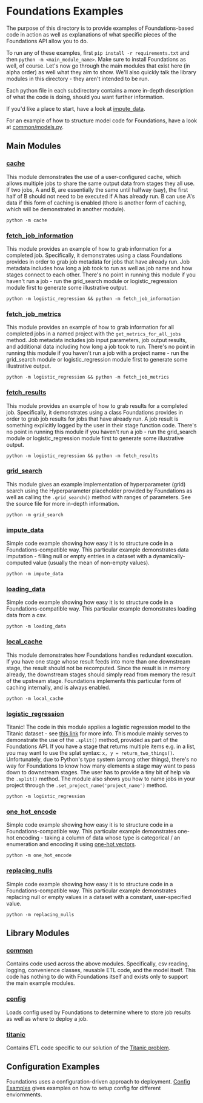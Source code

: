 # Foundations Examples

The purpose of this directory is to provide examples of Foundations-based code in action as well as explanations of what specific pieces of the Foundations API allow you to do.

To run any of these examples, first `pip install -r requirements.txt` and then `python -m <main_module_name>`.  Make sure to install Foundations as well, of course.  Let's now go through the main modules that exist here (in alpha order) as well what they aim to show.  We'll also quickly talk the library modules in this directory - they aren't intended to be run.

Each python file in each subdirectory contains a more in-depth description of what the code is doing, should you want further information.

If you'd like a place to start, have a look at [impute_data](./impute_data/__main__.py).

For an example of how to structure model code for Foundations, have a look at [common/models.py](./common/models.py).

## Main Modules

### [cache](./cache/__main__.py)

This module demonstrates the use of a user-configured cache, which allows multiple jobs to share the same output data from stages they all use.  If two jobs, A and B, are essentially the same until halfway (say), the first half of B should not need to be executed if A has already run.  B can use A's data if this form of caching is enabled (there is another form of caching, which will be demonstrated in another module).

`python -m cache`

### [fetch_job_information](./fetch_job_information/__main__.py)

This module provides an example of how to grab information for a completed job.  Specifically, it demonstrates using a class Foundations provides in order to grab job metadata for jobs that have already run.  Job metadata includes how long a job took to run as well as job name and how stages connect to each other.  There's no point in running this module if you haven't run a job - run the grid_search module or logistic_regression module first to generate some illustrative output.

`python -m logistic_regression && python -m fetch_job_information`

### [fetch_job_metrics](./fetch_job_metrics/__main__.py)

This module provides an example of how to grab information for all completed jobs in a named project with the `get_metrics_for_all_jobs` method. Job metadata includes job input parameters, job output results, and additional data including how long a job took to run. There's no point in running this module if you haven't run a job with a project name - run the grid_search module or logistic_regression module first to generate some illustrative output.

`python -m logistic_regression && python -m fetch_job_metrics`

### [fetch_results](./fetch_results/__main__.py)

This module provides an example of how to grab results for a completed job.  Specifically, it demonstrates using a class Foundations provides in order to grab job results for jobs that have already run.  A job result is something explicitly logged by the user in their stage function code.  There's no point in running this module if you haven't run a job - run the grid_search module or logistic_regression module first to generate some illustrative output.

`python -m logistic_regression && python -m fetch_results`

### [grid_search](./grid_search/__main__.py)

This module gives an example implementation of hyperparameter (grid) search using the Hyperparameter placeholder provided by Foundations as well as calling the `.grid_search()` method with ranges of parameters.  See the source file for more in-depth information.

`python -m grid_search`

### [impute_data](./impute_data/__main__.py)

Simple code example showing how easy it is to structure code in a Foundations-compatible way.  This particular example demonstrates data imputation - filling null or empty entries in a dataset with a dynamically-computed value (usually the mean of non-empty values).

`python -m impute_data`

### [loading_data](./loading_data/__main__.py)

Simple code example showing how easy it is to structure code in a Foundations-compatible way.  This particular example demonstrates loading data from a csv.

`python -m loading_data`

### [local_cache](./local_cache/__main__.py)

This module demonstrates how Foundations handles redundant execution.  If you have one stage whose result feeds into more than one downstream stage, the result should not be recomputed.  Since the result is in memory already, the downstream stages should simply read from memory the result of the upstream stage.  Foundations implements this particular form of caching internally, and is always enabled.

`python -m local_cache`

### [logistic_regression](./logistic_regression/__main__.py)

Titanic!  The code in this module applies a logistic regression model to the Titanic dataset - see [this link](https://www.kaggle.com/c/titanic) for more info.  This module mainly serves to demonstrate the use of the `.split()` method, provided as part of the Foundations API.  If you have a stage that returns multiple items e.g. in a list, you may want to use the splat syntax: `x, y = return_two_things()`.  Unfortunately, due to Python's type system (among other things), there's no way for Foundations to know how many elements a stage may want to pass down to downstream stages.  The user has to provide a tiny bit of help via the `.split()` method. The module also shows you how to name jobs in your project through the `.set_project_name('project_name')` method. 

`python -m logistic_regression`

### [one_hot_encode](./one_hot_encode/__main__.py)

Simple code example showing how easy it is to structure code in a Foundations-compatible way.  This particular example demonstrates one-hot encoding - taking a column of data whose type is categorical / an enumeration and encoding it using [one-hot vectors](https://en.wikipedia.org/wiki/One-hot).

`python -m one_hot_encode`

### [replacing_nulls](./replacing_nulls/__main__.py)

Simple code example showing how easy it is to structure code in a Foundations-compatible way.  This particular example demonstrates replacing null or empty values in a dataset with a constant, user-specified value.

`python -m replacing_nulls`

## Library Modules

### [common](./common)

Contains code used across the above modules.  Specifically, csv reading, logging, convenience classes, reusable ETL code, and the model itself.  This code has nothing to do with Foundations itself and exists only to support the main example modules.

### [config](./config/__init__.py)

Loads config used by Foundations to determine where to store job results as well as where to deploy a job.

### [titanic](./titanic/etl.py)

Contains ETL code specific to our solution of the [Titanic problem](https://www.kaggle.com/c/titanic).

## Configuration Examples

Foundations uses a configuration-driven approach to deployment. [Config Examples](./example_configs) gives examples on how to setup config for different enviornments.
 
